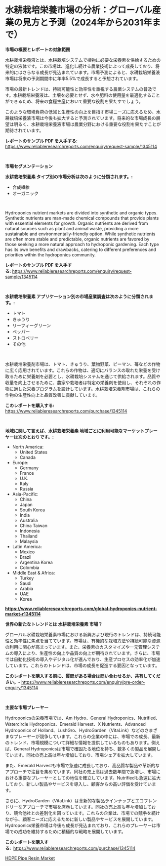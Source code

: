 <p><h1>水耕栽培栄養市場の分析：グローバル産業の見方と予測（2024年から2031年まで）</h1></p><p><strong>市場の概要とレポートの対象範囲</strong></p>
<p><p>水耕栽培栄養液とは、水耕栽培システムで植物に必要な栄養素を供給するための特定の液体です。この市場は、進化し続ける農業技術によって成長しており、将来的にはさらなる成長が見込まれています。市場予測によると、水耕栽培栄養液市場は将来の予測期間中に年率5.5%で成長すると予想されています。</p><p>市場の最新トレンドは、持続可能性と効率性を重視する農業システムの普及です。水耕栽培栄養液は、土壌を必要とせず、水や肥料の使用量を最適化することができるため、将来の食糧生産において重要な役割を果たすでしょう。</p><p>このような環境負荷の低減と生産性の向上を目指す市場ニーズに応えるため、水耕栽培栄養液市場は今後も拡大すると予測されています。将来的な市場成長の展望は明るく、水耕栽培栄養液市場は農業分野における重要な役割を果たすことが期待されています。</p></p>
<p><strong>レポートのサンプル PDF を入手する:</strong> <a href="https://www.reliableresearchreports.com/enquiry/request-sample/1345114">https://www.reliableresearchreports.com/enquiry/request-sample/1345114</a></p>
<p>&nbsp;</p>
<p><strong>市場セグメンテーション</strong></p>
<p><strong>水耕栽培栄養素 タイプ別の市場分析は次のように分類されます。:</strong></p>
<p><ul><li>合成繊維</li><li>オーガニック</li></ul></p>
<p>&nbsp;</p>
<p><p>Hydroponics nutrient markets are divided into synthetic and organic types. Synthetic nutrients are man-made chemical compounds that provide plants with essential elements for growth. Organic nutrients are derived from natural sources such as plant and animal waste, providing a more sustainable and environmentally-friendly option. While synthetic nutrients are often more stable and predictable, organic nutrients are favored by those seeking a more natural approach to hydroponic gardening. Each type has its own benefits and drawbacks, catering to different preferences and priorities within the hydroponics community.</p></p>
<p><strong>レポートのサンプル PDF を入手する:</strong>&nbsp;<a href="https://www.reliableresearchreports.com/enquiry/request-sample/1345114">https://www.reliableresearchreports.com/enquiry/request-sample/1345114</a></p>
<p>&nbsp;</p>
<p><strong> 水耕栽培栄養素 アプリケーション別の市場産業調査は次のように分類されます。:</strong></p>
<p><ul><li>トマト</li><li>きゅうり</li><li>リーフィーグリーン</li><li>ペッパー</li><li>ストロベリー</li><li>その他</li></ul></p>
<p>&nbsp;</p>
<p><p>水耕栽培栄養剤市場は、トマト、きゅうり、葉物野菜、ピーマン、苺などの作物に広く応用されています。これらの作物は、適切にバランスの取れた栄養を受け取るために栄養剤を必要とし、水耕栽培システムを通じて供給されます。品質や収量を向上させるために、農家や栽培者は特定の栄養剤を使用し、それぞれの作物に適した栄養プログラムを設計しています。水耕栽培栄養剤市場は、これらの作物の生産性向上と品質改善に貢献しています。</p></p>
<p><strong>このレポートを購入する:</strong>&nbsp; <a href="https://www.reliableresearchreports.com/purchase/1345114">https://www.reliableresearchreports.com/purchase/1345114</a></p>
<p>&nbsp;</p>
<p><strong>地域に関して言えば、水耕栽培栄養素 地域ごとに利用可能なマーケットプレーヤーは次のとおりです。:</strong></p>
<p><ul>
    <li>
        North America:
        <ul>
            <li>United States</li>
            <li>Canada</li>
        </ul>
    </li>
    <li>
        Europe:
        <ul>
            <li>Germany</li>
            <li>France</li>
            <li>U.K.</li>
            <li>Italy</li>
            <li>Russia</li>
        </ul>
    </li>
    <li>
        Asia-Pacific:
        <ul>
            <li>China</li>
            <li>Japan</li>
            <li>South Korea</li>
            <li>India</li>
            <li>Australia</li>
            <li>China Taiwan</li>
            <li>Indonesia</li>
            <li>Thailand</li>
            <li>Malaysia</li>
        </ul>
    </li>
    <li>
        Latin America:
        <ul>
            <li>Mexico</li>
            <li>Brazil</li>
            <li>Argentina Korea</li>
            <li>Colombia</li>
        </ul>
    </li>
    <li>
        Middle East & Africa:
        <ul>
            <li>Turkey</li>
            <li>Saudi</li>
            <li>Arabia</li>
            <li>UAE</li>
            <li>Korea</li>
        </ul>
    </li>
    </ul></p>
<p><strong><a href="https://www.reliableresearchreports.com/global-hydroponics-nutrient-market-r1345114">https://www.reliableresearchreports.com/global-hydroponics-nutrient-market-r1345114</a></strong>&nbsp;</p>
<p><strong>世界の新たなトレンドとは 水耕栽培栄養素 市場？</strong></p>
<p><p>グローバル水耕栽培栄養素市場における新興および現行のトレンドは、持続可能性と効率性に焦点を当てています。市場は、有機的な栽培方法や持続可能な資源の利用に関心が高まっています。また、栄養素のカスタマイズや一元管理システムの導入により、生産性の向上や品質の向上が期待されています。さらに、市場では自動化技術の導入やデジタル化が進んでおり、生産プロセスの効率化が加速しています。これらのトレンドは、市場の成長を促進する要因となっています。</p></p>
<p><strong>このレポートを購入する前に、質問がある場合は問い合わせるか、共有してください。</strong>- <a href="https://www.reliableresearchreports.com/enquiry/pre-order-enquiry/1345114">https://www.reliableresearchreports.com/enquiry/pre-order-enquiry/1345114</a></p>
<p>&nbsp;</p>
<p><strong>主要な市場プレーヤー</strong></p>
<p><p>Hydroponicsの栄養市場では、Am Hydro、General Hydroponics、Nutrified、Watercircle Hydroponics、Emerald Harvest、X Nutrients、Advanced Hydroponics of Holland、LushGro、HydroGarden（VitaLink）などのさまざまなプレーヤーが競争しています。これらの企業の中には、市場での成長、最新のトレンド、市場規模について詳細な情報を提供しているものもあります。例えば、General Hydroponicsは市場で確固たる地位を持ち、数多くの製品を展開しています。同社の売上高は年々増加しており、市場シェアを拡大しています。</p><p>また、Emerald Harvestも市場で急速に成長しており、高品質な製品や革新的なアプローチで注目を集めています。同社の売上高は過去数年間で急増し、市場における重要なプレーヤーとしての地位を確立しています。Nutrifiedも急速に拡大しており、新しい製品やサービスを導入し、顧客からの高い評価を受けています。</p><p>さらに、HydroGarden（VitaLink）は革新的な製品ラインナップとエコフレンドリーなアプローチで市場を席巻しています。同社の売上高も年々増加しており、競合他社との差別化を図っています。これらの企業は、市場での競争を続けながら、顧客ニーズに応えるために新しい製品やサービスを展開しています。Hydroponics栄養市場は今後も成長が見込まれており、これらのプレーヤーは市場での成功を維持するために積極的な戦略を展開しています。</p></p>
<p><strong>このレポートを購入する:</strong>&nbsp;&nbsp;<a href="https://www.reliableresearchreports.com/purchase/1345114">https://www.reliableresearchreports.com/purchase/1345114</a></p>
<p><p><a href="https://cute-banjo-8ca.notion.site/HDPE-Pipe-Resin-Market-Size-Growth-Outlook-from-2024-to-2031-projecting-at-Market-s-Trends-Analysi-4ad8faba08ad4b4882d3fd67805bc7e8">HDPE Pipe Resin Market</a></p></p>